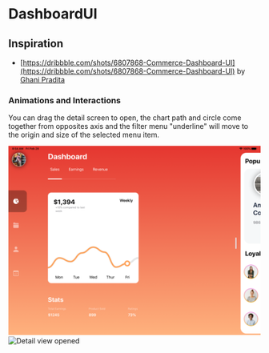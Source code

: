 
# DashboardUI

## Inspiration

* [https://dribbble.com/shots/6807868-Commerce-Dashboard-UI](https://dribbble.com/shots/6807868-Commerce-Dashboard-UI) by [Ghani Pradita](https://dribbble.com/ghanipradita)

### Animations and Interactions

You can drag the detail screen to open, the chart path and circle come together from opposites axis and the filter menu "underline" will move to the origin and size of the selected
menu item.

![Detail view closed](Screenshots/dashboard-closed.png)
![Detail view opened](Screenshots/dashboard-open)

